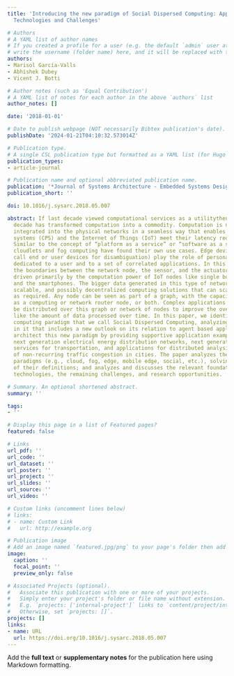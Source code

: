 ```yaml
---
title: 'Introducing the new paradigm of Social Dispersed Computing: Applications,
  Technologies and Challenges'

# Authors
# A YAML list of author names
# If you created a profile for a user (e.g. the default `admin` user at `content/authors/admin/`), 
# write the username (folder name) here, and it will be replaced with their full name and linked to their profile.
authors:
- Marisol García-Valls
- Abhishek Dubey
- Vicent J. Botti

# Author notes (such as 'Equal Contribution')
# A YAML list of notes for each author in the above `authors` list
author_notes: []

date: '2018-01-01'

# Date to publish webpage (NOT necessarily Bibtex publication's date).
publishDate: '2024-01-21T04:10:32.573014Z'

# Publication type.
# A single CSL publication type but formatted as a YAML list (for Hugo requirements).
publication_types:
- article-journal

# Publication name and optional abbreviated publication name.
publication: '*Journal of Systems Architecture - Embedded Systems Design*'
publication_short: ''

doi: 10.1016/j.sysarc.2018.05.007

abstract: If last decade viewed computational services as a utilitythen surely this
  decade has transformed computation into a commodity. Computation is now progressively
  integrated into the physical networks in a seamless way that enables cyber-physical
  systems (CPS) and the Internet of Things (IoT) meet their latency requirements.
  Similar to the concept of “platform as a service” or “software as a service”, both
  cloudlets and fog computing have found their own use cases. Edge devices (that we
  call end or user devices for disambiguation) play the role of personal computers,
  dedicated to a user and to a set of correlated applications. In this new scenario,
  the boundaries between the network node, the sensor, and the actuator are blurring,
  driven primarily by the computation power of IoT nodes like single board computers
  and the smartphones. The bigger data generated in this type of networks needs clever,
  scalable, and possibly decentralized computing solutions that can scale independently
  as required. Any node can be seen as part of a graph, with the capacity to serve
  as a computing or network router node, or both. Complex applications can possibly
  be distributed over this graph or network of nodes to improve the overall performance
  like the amount of data processed over time. In this paper, we identify this new
  computing paradigm that we call Social Dispersed Computing, analyzing key themes
  in it that includes a new outlook on its relation to agent based applications. We
  architect this new paradigm by providing supportive application examples that include
  next generation electrical energy distribution networks, next generation mobility
  services for transportation, and applications for distributed analysis and identification
  of non-recurring traffic congestion in cities. The paper analyzes the existing computing
  paradigms (e.g., cloud, fog, edge, mobile edge, social, etc.), solving the ambiguity
  of their definitions; and analyzes and discusses the relevant foundational software
  technologies, the remaining challenges, and research opportunities.

# Summary. An optional shortened abstract.
summary: ''

tags:
- ''

# Display this page in a list of Featured pages?
featured: false

# Links
url_pdf: ''
url_code: ''
url_dataset: ''
url_poster: ''
url_project: ''
url_slides: ''
url_source: ''
url_video: ''

# Custom links (uncomment lines below)
# links:
# - name: Custom Link
#   url: http://example.org

# Publication image
# Add an image named `featured.jpg/png` to your page's folder then add a caption below.
image:
  caption: ''
  focal_point: ''
  preview_only: false

# Associated Projects (optional).
#   Associate this publication with one or more of your projects.
#   Simply enter your project's folder or file name without extension.
#   E.g. `projects: ['internal-project']` links to `content/project/internal-project/index.md`.
#   Otherwise, set `projects: []`.
projects: []
links:
- name: URL
  url: https://doi.org/10.1016/j.sysarc.2018.05.007
---
```


Add the **full text** or **supplementary notes** for the publication here using Markdown formatting.
